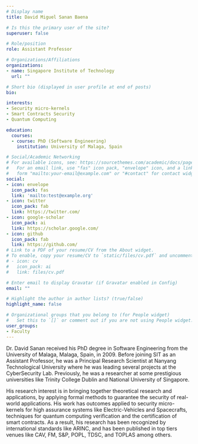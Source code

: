```yaml
---
# Display name
title: David Miguel Sanan Baena

# Is this the primary user of the site?
superuser: false

# Role/position
role: Assistant Professor

# Organizations/Affiliations
organizations:
- name: Singapore Institute of Technology
  url: ""

# Short bio (displayed in user profile at end of posts) 
bio: 

interests:
- Security micro-kernels
- Smart Contracts Security
- Quantum Computing

education:
  courses:
  - course: PhD (Software Engineering)
    institution: University of Malaga, Spain

# Social/Academic Networking
# For available icons, see: https://sourcethemes.com/academic/docs/page-builder/#icons
#   For an email link, use "fas" icon pack, "envelope" icon, and a link in the
#   form "mailto:your-email@example.com" or "#contact" for contact widget.
social:
- icon: envelope
  icon_pack: fas
  link: 'mailto:test@example.org'
- icon: twitter
  icon_pack: fab
  link: https://twitter.com/
- icon: google-scholar
  icon_pack: ai
  link: https://scholar.google.com/
- icon: github
  icon_pack: fab
  link: https://github.com/
# Link to a PDF of your resume/CV from the About widget.
# To enable, copy your resume/CV to `static/files/cv.pdf` and uncomment the lines below.
# - icon: cv
#   icon_pack: ai
#   link: files/cv.pdf

# Enter email to display Gravatar (if Gravatar enabled in Config)
email: ""

# Highlight the author in author lists? (true/false)
highlight_name: false

# Organizational groups that you belong to (for People widget)
#   Set this to `[]` or comment out if you are not using People widget.
user_groups:
- Faculty
---
```


Dr. David Sanan received his PhD degree in Software Engineering from the University of Malaga, Malaga, Spain, in 2009. Before joining SIT as an Assistant Professor, he was a Principal Research Scientist at Nanyang Technological University where he was leading several projects at the CyberSecurity Lab.  Previously, he was a researcher at some prestigious universities like Trinity College Dublin and National University of Singapore. 

His research interest is in bringing together theoretical research and applications, by applying formal methods to guarantee the security of real-world applications.  His work has outcomes applied to security micro-kernels for high assurance systems like Electric-Vehicles and Spacecrafts, techniques for quantum computing verification and the certification of smart contracts. As a result, his research has been recognized by international standards like ARINC, and has been published in top tiers venues like CAV, FM, S&P, POPL, TDSC, and TOPLAS among others.
